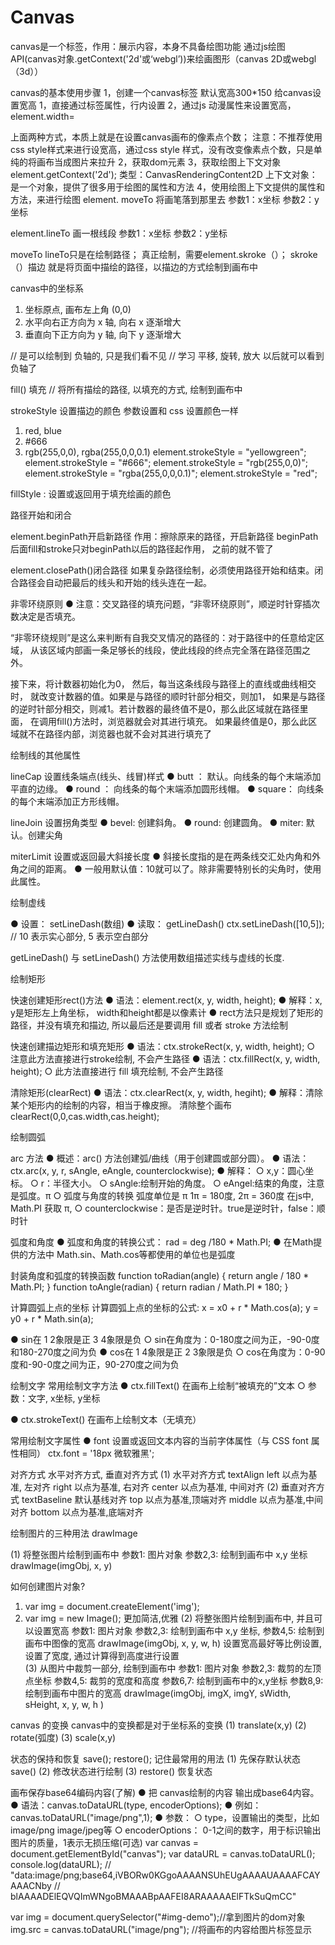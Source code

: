 # Canvas
canvas是一个标签，作用：展示内容，本身不具备绘图功能
通过js绘图API(canvas对象.getContext('2d'或‘webgl’))来绘画图形（canvas 2D或webgl（3d））


canvas的基本使用步骤
1，创建一个canvas标签 默认宽高300*150
给canvas设置宽高
1，直接通过标签属性，行内设置
2，通过js 动漫属性来设置宽高，element.width=

上面两种方式，本质上就是在设置canvas画布的像素点个数；
注意：不推荐使用css style样式来进行设宽高，通过css style
样式，没有改变像素点个数，只是单纯的将画布当成图片来拉升
2，获取dom元素
3，获取绘图上下文对象 element.getContext('2d');
类型：CanvasRenderingContent2D
上下文对象：是一个对象，提供了很多用于绘图的属性和方法
4，使用绘图上下文提供的属性和方法，来进行绘图
     element. moveTo 将画笔落到那里去
参数1：x坐标
参数2：y坐标

element.lineTo   画一根线段
参数1：x坐标
参数2：y坐标

moveTo lineTo只是在绘制路径；
真正绘制，需要element.skroke（）；
skroke（）描边
就是将页面中描绘的路径，以描边的方式绘制到画布中

canvas中的坐标系
1. 坐标原点, 画布左上角 (0,0)
2. 水平向右正方向为 x 轴, 向右 x 逐渐增大
3. 垂直向下正方向为 y 轴, 向下 y 逐渐增大

// 是可以绘制到 负轴的, 只是我们看不见
// 学习 平移, 旋转, 放大 以后就可以看到 负轴了

fill() 填充
  // 将所有描绘的路径, 以填充的方式, 绘制到画布中

strokeStyle 设置描边的颜色
  参数设置和 css 设置颜色一样
   1. red, blue
   2. #666
   3. rgb(255,0,0), rgba(255,0,0,0.1)
 element.strokeStyle = "yellowgreen";
element.strokeStyle = "#666";
element.strokeStyle = "rgb(255,0,0)";
element.strokeStyle = "rgba(255,0,0,0.1)";
  element.strokeStyle = "red";

fillStyle : 设置或返回用于填充绘画的颜色

路径开始和闭合

element.beginPath开启新路径
作用：擦除原来的路径，开启新路径
beginPath 后面fill和stroke只对beginPath以后的路径起作用，
之前的就不管了

element.closePath()闭合路径
如果复杂路径绘制，必须使用路径开始和结束。闭合路径会自动把最后的线头和开始的线头连在一起。

非零环绕原则 
  ● 注意：交叉路径的填充问题，“非零环绕原则”，顺逆时针穿插次数决定是否填充。


“非零环绕规则”是这么来判断有自我交叉情况的路径的：对于路径中的任意给定区域，
从该区域内部画一条足够长的线段，使此线段的终点完全落在路径范围之外。

接下来，将计数器初始化为0，
然后，每当这条线段与路径上的直线或曲线相交时，
就改变计数器的值。如果是与路径的顺时针部分相交，则加1，
如果是与路径的逆时针部分相交，则减1。若计数器的最终值不是0，那么此区域就在路径里面，
在调用fill()方法时，浏览器就会对其进行填充。
如果最终值是0，那么此区域就不在路径内部，浏览器也就不会对其进行填充了

绘制线的其他属性

lineCap 设置线条端点(线头、线冒)样式
  ● butt ： 默认。向线条的每个末端添加平直的边缘。
  ● round ： 向线条的每个末端添加圆形线帽。
  ● square： 向线条的每个末端添加正方形线帽。



lineJoin 设置拐角类型
  ● bevel: 创建斜角。
  ● round: 创建圆角。
  ● miter: 默认。创建尖角


miterLimit 设置或返回最大斜接长度
  ● 斜接长度指的是在两条线交汇处内角和外角之间的距离。
  ● 一般用默认值：10就可以了。除非需要特别长的尖角时，使用此属性。 



 绘制虚线

  ● 设置： setLineDash(数组)
  ● 读取： getLineDash()
ctx.setLineDash([10,5]); // 10 表示实心部分, 5 表示空白部分

getLineDash() 与 setLineDash() 方法使用数组描述实线与虚线的长度.

绘制矩形

快速创建矩形rect()方法
  ● 语法：element.rect(x, y, width, height);
  ● 解释：x, y是矩形左上角坐标， width和height都是以像素计
  ● rect方法只是规划了矩形的路径，并没有填充和描边, 所以最后还是要调用 fill 或者 stroke 方法绘制

快速创建描边矩形和填充矩形
  ● 语法：ctx.strokeRect(x, y, width, height);
      ○ 注意此方法直接进行stroke绘制, 不会产生路径
  ● 语法：ctx.fillRect(x, y, width, height);
      ○ 此方法直接进行 fill 填充绘制, 不会产生路径

清除矩形(clearRect)
  ● 语法：ctx.clearRect(x, y, width, hegiht);
  ● 解释：清除某个矩形内的绘制的内容，相当于橡皮擦。
清除整个画布  clearRect(0,0,cas.width,cas.height);

绘制圆弧

arc 方法
  ● 概述：arc() 方法创建弧/曲线（用于创建圆或部分圆）。
  ● 语法：ctx.arc(x, y, r, sAngle, eAngle, counterclockwise);
  ● 解释：
      ○ x,y：圆心坐标。
      ○ r：半径大小。
      ○ sAngle:绘制开始的角度。
      ○ eAngel:结束的角度，注意是弧度。π
      ○   弧度与角度的转换
 	  弧度单位是 π
 1π = 180度, 2π = 360度
 在js中, Math.PI 获取 π,
      ○ counterclockwise：是否是逆时针。true是逆时针，false：顺时针

弧度和角度
  ● 弧度和角度的转换公式： rad = deg /180 * Math.PI;
  ● 在Math提供的方法中 Math.sin、Math.cos等都使用的单位也是弧度

封装角度和弧度的转换函数
function toRadian(angle) {
    return angle / 180 * Math.PI;
}
function toAngle(radian) {
    return radian / Math.PI * 180;
}

计算圆弧上点的坐标
计算圆弧上点的坐标的公式:
x = x0 + r * Math.cos(a);
y = y0 + r * Math.sin(a);

  ● sin在 1 2象限是正 3 4象限是负
      ○ sin在角度为：0-180度之间为正，-90-0度和180-270度之间为负
  ● cos在 1 4象限是正 2 3象限是负
      ○ cos在角度为：0-90度和-90-0度之间为正，90-270度之间为负

绘制文字
常用绘制文字方法
  ● ctx.fillText() 在画布上绘制“被填充的”文本
      ○ 参数：文字, x坐标, y坐标

  ● ctx.strokeText() 在画布上绘制文本（无填充）

常用绘制文字属性
  ● font 设置或返回文本内容的当前字体属性（与 CSS font 属性相同）
ctx.font = '18px 微软雅黑';

对齐方式 水平对齐方式, 垂直对齐方式 
(1) 水平对齐方式 textAlign left 以点为基准, 左对齐 right 以点为基准, 右对齐 center 以点为基准, 中间对齐 
(2) 垂直对齐方式 textBaseline 默认基线对齐 top 以点为基准,顶端对齐 middle 以点为基准,中间对齐 bottom 以点为基准,底端对齐 

绘制图片的三种用法 drawImage 

(1) 将整张图片绘制到画布中 
参数1: 图片对象 
参数2,3: 绘制到画布中 x,y 坐标 
drawImage(imgObj, x, y) 

如何创建图片对象? 
1. var img = document.createElement('img'); 
2. var img = new Image(); 更加简洁,优雅 
(2) 将整张图片绘制到画布中, 并且可以设置宽高 
   参数1: 图片对象 
参数2,3: 绘制到画布中 x,y 坐标, 
参数4,5: 绘制到画布中图像的宽高 
drawImage(imgObj, x, y, w, h) 
设置宽高最好等比例设置, 设置了宽度, 通过计算得到高度进行设置 		   		
(3) 从图片中裁剪一部分, 绘制到画布中 
参数1: 图片对象 
参数2,3: 裁剪的左顶点坐标 
参数4,5: 裁剪的宽度和高度 
参数6,7: 绘制到画布中的x,y坐标 
参数8,9: 绘制到画布中图片的宽高 
drawImage(imgObj, imgX, imgY, sWidth, sHeight, x, y, w, h ) 

 canvas 的变换 
canvas中的变换都是对于坐标系的变换 
(1) translate(x,y) 
(2) rotate(弧度) 
(3) scale(x,y) 

状态的保持和恢复
 save(); restore(); 
记住最常用的用法 
(1) 先保存默认状态 save() 
(2) 修改状态进行绘制 
(3) restore() 恢复状态

画布保存base64编码内容(了解)
  ● 把 canvas绘制的内容 输出成base64内容。
  ● 语法：canvas.toDataURL(type, encoderOptions);
  ● 例如：canvas.toDataURL("image/png",1);
  ● 参数：
      ○ type，设置输出的类型，比如 image/png image/jpeg等
      ○ encoderOptions： 0-1之间的数字，用于标识输出图片的质量，1表示无损压缩(可选)
var canvas = document.getElementById("canvas");
   var dataURL = canvas.toDataURL();
   console.log(dataURL);
//   "data:image/png;base64,iVBORw0KGgoAAAANSUhEUgAAAAUAAAAFCAYAAACNby
// blAAAADElEQVQImWNgoBMAAABpAAFEI8ARAAAAAElFTkSuQmCC"

var img = document.querySelector("#img-demo");//拿到图片的dom对象
img.src = canvas.toDataURL("image/png");      //将画布的内容给图片标签显示

